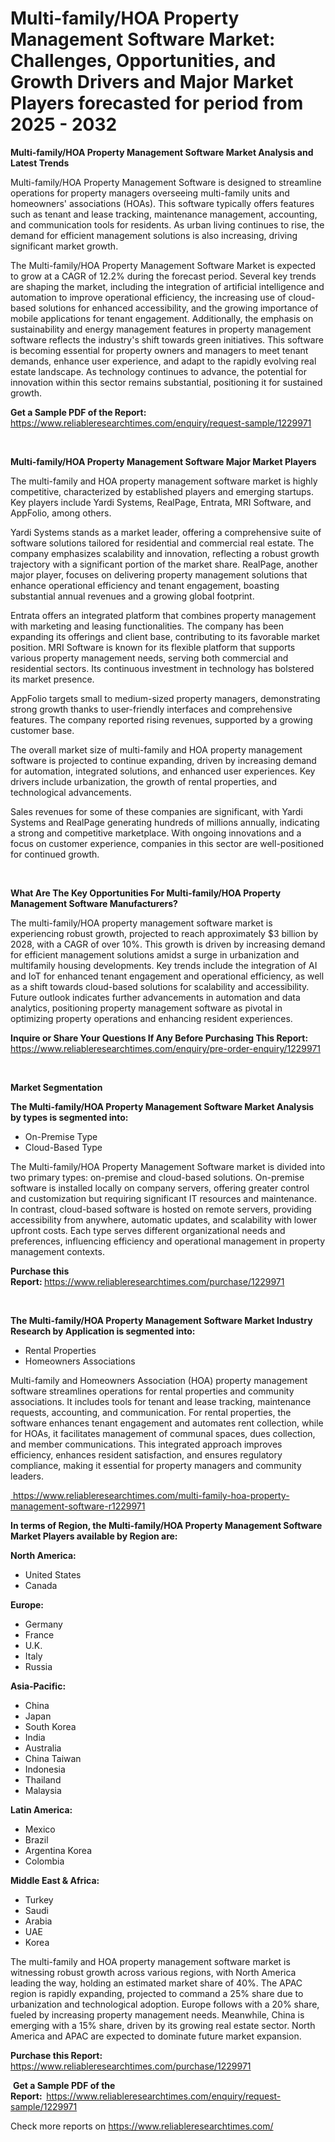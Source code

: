 <p><h1>Multi-family/HOA Property Management Software Market: Challenges, Opportunities, and Growth Drivers and Major Market Players forecasted for period from 2025 - 2032</h1></p><p><strong>Multi-family/HOA Property Management Software Market Analysis and Latest Trends</strong></p>
<p><p>Multi-family/HOA Property Management Software is designed to streamline operations for property managers overseeing multi-family units and homeowners' associations (HOAs). This software typically offers features such as tenant and lease tracking, maintenance management, accounting, and communication tools for residents. As urban living continues to rise, the demand for efficient management solutions is also increasing, driving significant market growth.</p><p>The Multi-family/HOA Property Management Software Market is expected to grow at a CAGR of 12.2% during the forecast period. Several key trends are shaping the market, including the integration of artificial intelligence and automation to improve operational efficiency, the increasing use of cloud-based solutions for enhanced accessibility, and the growing importance of mobile applications for tenant engagement. Additionally, the emphasis on sustainability and energy management features in property management software reflects the industry's shift towards green initiatives. This software is becoming essential for property owners and managers to meet tenant demands, enhance user experience, and adapt to the rapidly evolving real estate landscape. As technology continues to advance, the potential for innovation within this sector remains substantial, positioning it for sustained growth.</p></p>
<p><strong>Get a Sample PDF of the Report:&nbsp;</strong> <a href="https://www.reliableresearchtimes.com/enquiry/request-sample/1229971?utm_campaign=2464&utm_medium=2&utm_source=Github&utm_content=ia&utm_term=11032025&utm_id=multi-familyhoa-property-management-software">https://www.reliableresearchtimes.com/enquiry/request-sample/1229971</a></p>
<p>&nbsp;</p>
<p><strong>Multi-family/HOA Property Management Software Major Market Players</strong></p>
<p><p>The multi-family and HOA property management software market is highly competitive, characterized by established players and emerging startups. Key players include Yardi Systems, RealPage, Entrata, MRI Software, and AppFolio, among others. </p><p>Yardi Systems stands as a market leader, offering a comprehensive suite of software solutions tailored for residential and commercial real estate. The company emphasizes scalability and innovation, reflecting a robust growth trajectory with a significant portion of the market share. RealPage, another major player, focuses on delivering property management solutions that enhance operational efficiency and tenant engagement, boasting substantial annual revenues and a growing global footprint.</p><p>Entrata offers an integrated platform that combines property management with marketing and leasing functionalities. The company has been expanding its offerings and client base, contributing to its favorable market position. MRI Software is known for its flexible platform that supports various property management needs, serving both commercial and residential sectors. Its continuous investment in technology has bolstered its market presence.</p><p>AppFolio targets small to medium-sized property managers, demonstrating strong growth thanks to user-friendly interfaces and comprehensive features. The company reported rising revenues, supported by a growing customer base.</p><p>The overall market size of multi-family and HOA property management software is projected to continue expanding, driven by increasing demand for automation, integrated solutions, and enhanced user experiences. Key drivers include urbanization, the growth of rental properties, and technological advancements. </p><p>Sales revenues for some of these companies are significant, with Yardi Systems and RealPage generating hundreds of millions annually, indicating a strong and competitive marketplace. With ongoing innovations and a focus on customer experience, companies in this sector are well-positioned for continued growth.</p></p>
<p>&nbsp;</p>
<p><strong>What Are The Key Opportunities For Multi-family/HOA Property Management Software Manufacturers?</strong></p>
<p><p>The multi-family/HOA property management software market is experiencing robust growth, projected to reach approximately $3 billion by 2028, with a CAGR of over 10%. This growth is driven by increasing demand for efficient management solutions amidst a surge in urbanization and multifamily housing developments. Key trends include the integration of AI and IoT for enhanced tenant engagement and operational efficiency, as well as a shift towards cloud-based solutions for scalability and accessibility. Future outlook indicates further advancements in automation and data analytics, positioning property management software as pivotal in optimizing property operations and enhancing resident experiences.</p></p>
<p><strong>Inquire or Share Your Questions If Any Before Purchasing This Report:</strong> <a href="https://www.reliableresearchtimes.com/enquiry/pre-order-enquiry/1229971?utm_campaign=2464&utm_medium=2&utm_source=Github&utm_content=ia&utm_term=11032025&utm_id=multi-familyhoa-property-management-software">https://www.reliableresearchtimes.com/enquiry/pre-order-enquiry/1229971</a></p>
<p>&nbsp;</p>
<p><strong>Market Segmentation</strong></p>
<p><strong>The Multi-family/HOA Property Management Software Market Analysis by types is segmented into:</strong></p>
<p><ul><li>On-Premise Type</li><li>Cloud-Based Type</li></ul></p>
<p><p>The Multi-family/HOA Property Management Software market is divided into two primary types: on-premise and cloud-based solutions. On-premise software is installed locally on company servers, offering greater control and customization but requiring significant IT resources and maintenance. In contrast, cloud-based software is hosted on remote servers, providing accessibility from anywhere, automatic updates, and scalability with lower upfront costs. Each type serves different organizational needs and preferences, influencing efficiency and operational management in property management contexts.</p></p>
<p><strong>Purchase this Report:&nbsp;</strong><a href="https://www.reliableresearchtimes.com/purchase/1229971?utm_campaign=2464&utm_medium=2&utm_source=Github&utm_content=ia&utm_term=11032025&utm_id=multi-familyhoa-property-management-software">https://www.reliableresearchtimes.com/purchase/1229971</a></p>
<p>&nbsp;</p>
<p><strong>The Multi-family/HOA Property Management Software Market Industry Research by Application is segmented into:</strong></p>
<p><ul><li>Rental Properties</li><li>Homeowners Associations</li></ul></p>
<p><p>Multi-family and Homeowners Association (HOA) property management software streamlines operations for rental properties and community associations. It includes tools for tenant and lease tracking, maintenance requests, accounting, and communication. For rental properties, the software enhances tenant engagement and automates rent collection, while for HOAs, it facilitates management of communal spaces, dues collection, and member communications. This integrated approach improves efficiency, enhances resident satisfaction, and ensures regulatory compliance, making it essential for property managers and community leaders.</p></p>
<p><a href="https://www.reliableresearchtimes.com/multi-family-hoa-property-management-software-r1229971?utm_campaign=2464&utm_medium=2&utm_source=Github&utm_content=ia&utm_term=11032025&utm_id=multi-familyhoa-property-management-software">&nbsp;https://www.reliableresearchtimes.com/multi-family-hoa-property-management-software-r1229971</a></p>
<p><strong>In terms of Region, the Multi-family/HOA Property Management Software Market Players available by Region are:</strong></p>
<p>
    <p> <strong> North America: </strong>
        <ul>
            <li>United States</li>
            <li>Canada</li>
        </ul>
        </p> 
    <p> <strong> Europe: </strong>
        <ul>
            <li>Germany</li>
            <li>France</li>
            <li>U.K.</li>
            <li>Italy</li>
            <li>Russia</li>
        </ul>
        </p> 
    <p> <strong> Asia-Pacific: </strong>
        <ul>
            <li>China</li>
            <li>Japan</li>
            <li>South Korea</li>
            <li>India</li>
            <li>Australia</li>
            <li>China Taiwan</li>
            <li>Indonesia</li>
            <li>Thailand</li>
            <li>Malaysia</li>
        </ul>
        </p> 
    <p> <strong> Latin America: </strong>
        <ul>
            <li>Mexico</li>
            <li>Brazil</li>
            <li>Argentina Korea</li>
            <li>Colombia</li>
        </ul>
        </p> 
    <p> <strong> Middle East & Africa: </strong>
        <ul>
            <li>Turkey</li>
            <li>Saudi</li>
            <li>Arabia</li>
            <li>UAE</li>
            <li>Korea</li>
        </ul>
    </p>
    </p>
<p><p>The multi-family and HOA property management software market is witnessing robust growth across various regions, with North America leading the way, holding an estimated market share of 40%. The APAC region is rapidly expanding, projected to command a 25% share due to urbanization and technological adoption. Europe follows with a 20% share, fueled by increasing property management needs. Meanwhile, China is emerging with a 15% share, driven by its growing real estate sector. North America and APAC are expected to dominate future market expansion.</p></p>
<p><strong>Purchase this Report: </strong><a href="https://www.reliableresearchtimes.com/purchase/1229971?utm_campaign=2464&utm_medium=2&utm_source=Github&utm_content=ia&utm_term=11032025&utm_id=multi-familyhoa-property-management-software">https://www.reliableresearchtimes.com/purchase/1229971</a></p>
<p>&nbsp;<strong>Get a Sample PDF of the Report:&nbsp;&nbsp;</strong><a href="https://www.reliableresearchtimes.com/enquiry/request-sample/1229971?utm_campaign=2464&utm_medium=2&utm_source=Github&utm_content=ia&utm_term=11032025&utm_id=multi-familyhoa-property-management-software">https://www.reliableresearchtimes.com/enquiry/request-sample/1229971</a></p>
<p><strong></strong></p>
<p>Check more reports on <a href="https://www.reliableresearchtimes.com/?utm_campaign=2464&utm_medium=2&utm_source=Github&utm_content=ia&utm_term=11032025&utm_id=multi-familyhoa-property-management-software">https://www.reliableresearchtimes.com/</a></p>
